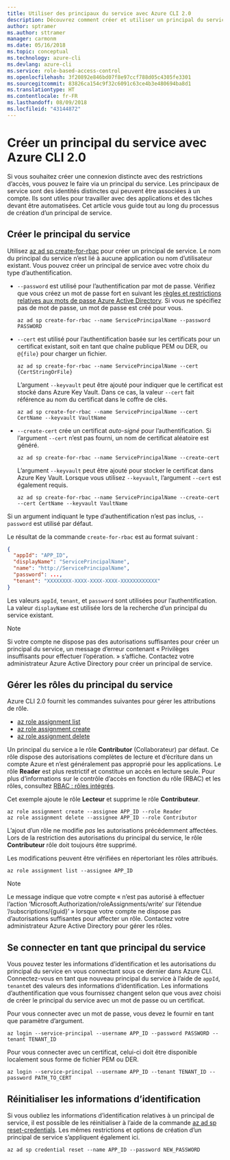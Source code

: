 ```yaml
---
title: Utiliser des principaux du service avec Azure CLI 2.0
description: Découvrez comment créer et utiliser un principal du service avec Azure CLI 2.0.
author: sptramer
ms.author: sttramer
manager: carmonm
ms.date: 05/16/2018
ms.topic: conceptual
ms.technology: azure-cli
ms.devlang: azure-cli
ms.service: role-based-access-control
ms.openlocfilehash: 3f20892e846bd07f8e97ccf788d05c4305fe3301
ms.sourcegitcommit: 83826ca154c9f32c6091c63ce4b3e480694ba8d1
ms.translationtype: HT
ms.contentlocale: fr-FR
ms.lasthandoff: 08/09/2018
ms.locfileid: "43144872"
---
```

# <a name="create-an-azure-service-principal-with-azure-cli-20"></a>Créer un principal du service avec Azure CLI 2.0

Si vous souhaitez créer une connexion distincte avec des restrictions d’accès, vous pouvez le faire via un principal du service. Les principaux de service sont des identités distinctes qui peuvent être associées à un compte. Ils sont utiles pour travailler avec des applications et des tâches devant être automatisées. Cet article vous guide tout au long du processus de création d’un principal de service.

## <a name="create-the-service-principal"></a>Créer le principal du service

Utilisez [az ad sp create-for-rbac](/cli/azure/ad/sp#az-ad-sp-create-for-rbac) pour créer un principal de service. Le nom du principal du service n’est lié à aucune application ou nom d’utilisateur existant. Vous pouvez créer un principal de service avec votre choix du type d’authentification.

* `--password` est utilisé pour l’authentification par mot de passe. Vérifiez que vous créez un mot de passe fort en suivant les [règles et restrictions relatives aux mots de passe Azure Active Directory](/azure/active-directory/active-directory-passwords-policy). Si vous ne spécifiez pas de mot de passe, un mot de passe est créé pour vous.

  ```azurecli-interactive
  az ad sp create-for-rbac --name ServicePrincipalName --password PASSWORD
  ```

* `--cert` est utilisé pour l’authentification basée sur les certificats pour un certificat existant, soit en tant que chaîne publique PEM ou DER, ou `@{file}` pour charger un fichier.

  ```azurecli-interactive
  az ad sp create-for-rbac --name ServicePrincipalName --cert {CertStringOrFile}
  ```

  L’argument `--keyvault` peut être ajouté pour indiquer que le certificat est stocké dans Azure Key Vault. Dans ce cas, la valeur `--cert` fait référence au nom du certificat dans le coffre de clés.

  ```azurecli-interactive
  az ad sp create-for-rbac --name ServicePrincipalName --cert CertName --keyvault VaultName
  ```

* `--create-cert` crée un certificat _auto-signé_ pour l’authentification. Si l’argument `--cert` n’est pas fourni, un nom de certificat aléatoire est généré.

  ```azurecli-interactive
  az ad sp create-for-rbac --name ServicePrincipalName --create-cert
  ```

  L’argument `--keyvault` peut être ajouté pour stocker le certificat dans Azure Key Vault. Lorsque vous utilisez `--keyvault`, l’argument `--cert` est également requis.

  ```azurecli-interactive
  az ad sp create-for-rbac --name ServicePrincipalName --create-cert --cert CertName --keyvault VaultName
  ```

Si un argument indiquant le type d’authentification n’est pas inclus, `--password` est utilisé par défaut.

Le résultat de la commande `create-for-rbac` est au format suivant :

```json
{
  "appId": "APP_ID",
  "displayName": "ServicePrincipalName",
  "name": "http://ServicePrincipalName",
  "password": ...,
  "tenant": "XXXXXXXX-XXXX-XXXX-XXXX-XXXXXXXXXXXX"
}
```

Les valeurs `appId`, `tenant`, et `password` sont utilisées pour l’authentification. La valeur `displayName` est utilisée lors de la recherche d’un principal du service existant.

> [!NOTE]
> Si votre compte ne dispose pas des autorisations suffisantes pour créer un principal du service, un message d’erreur contenant « Privilèges insuffisants pour effectuer l’opération. » s’affiche. Contactez votre administrateur Azure Active Directory pour créer un principal de service.

## <a name="manage-service-principal-roles"></a>Gérer les rôles du principal du service

Azure CLI 2.0 fournit les commandes suivantes pour gérer les attributions de rôle.

* [az role assignment list](/cli/azure/role/assignment#az-role-assignment-list)
* [az role assignment create](/cli/azure/role/assignment#az-role-assignment-create)
* [az role assignment delete](/cli/azure/role/assignment#az-role-assignment-delete)

Un principal du service a le rôle **Contributor** (Collaborateur) par défaut. Ce rôle dispose des autorisations complètes de lecture et d’écriture dans un compte Azure et n’est généralement pas approprié pour les applications. Le rôle **Reader** est plus restrictif et constitue un accès en lecture seule.  Pour plus d’informations sur le contrôle d’accès en fonction du rôle (RBAC) et les rôles, consultez [RBAC : rôles intégrés](/azure/active-directory/role-based-access-built-in-roles).

Cet exemple ajoute le rôle **Lecteur** et supprime le rôle **Contributeur**.

```azurecli-interactive
az role assignment create --assignee APP_ID --role Reader
az role assignment delete --assignee APP_ID --role Contributor
```

L’ajout d’un rôle ne modifie _pas_ les autorisations précédemment affectées. Lors de la restriction des autorisations du principal du service, le rôle __Contributeur__ rôle doit toujours être supprimé.

Les modifications peuvent être vérifiées en répertoriant les rôles attribués.

```azurecli-interactive
az role assignment list --assignee APP_ID
```

> [!NOTE]
> Le message indique que votre compte « n’est pas autorisé à effectuer l’action ’Microsoft.Authorization/roleAssignments/write’ sur l’étendue ’/subscriptions/{guid}’ » lorsque votre compte ne dispose pas d’autorisations suffisantes pour affecter un rôle. Contactez votre administrateur Azure Active Directory pour gérer les rôles.

## <a name="sign-in-using-the-service-principal"></a>Se connecter en tant que principal du service

Vous pouvez tester les informations d’identification et les autorisations du principal du service en vous connectant sous ce dernier dans Azure CLI. Connectez-vous en tant que nouveau principal du service à l’aide de `appId`, `tenant`et des valeurs des informations d’identification. Les informations d’authentification que vous fournissez changent selon que vous avez choisi de créer le principal du service avec un mot de passe ou un certificat.

Pour vous connecter avec un mot de passe, vous devez le fournir en tant que paramètre d’argument.

```azurecli-interactive
az login --service-principal --username APP_ID --password PASSWORD --tenant TENANT_ID
```

Pour vous connecter avec un certificat, celui-ci doit être disponible localement sous forme de fichier PEM ou DER.

```azurecli-interactive
az login --service-principal --username APP_ID --tenant TENANT_ID --password PATH_TO_CERT
```

## <a name="reset-credentials"></a>Réinitialiser les informations d’identification

Si vous oubliez les informations d’identification relatives à un principal de service, il est possible de les réinitialiser à l’aide de la commande [az ad sp reset-credentials](https://docs.microsoft.com/en-us/cli/azure/ad/sp#az-ad-sp-reset-credentials). Les mêmes restrictions et options de création d’un principal de service s’appliquent également ici.

```azurecli-interactive
az ad sp credential reset --name APP_ID --password NEW_PASSWORD
```
